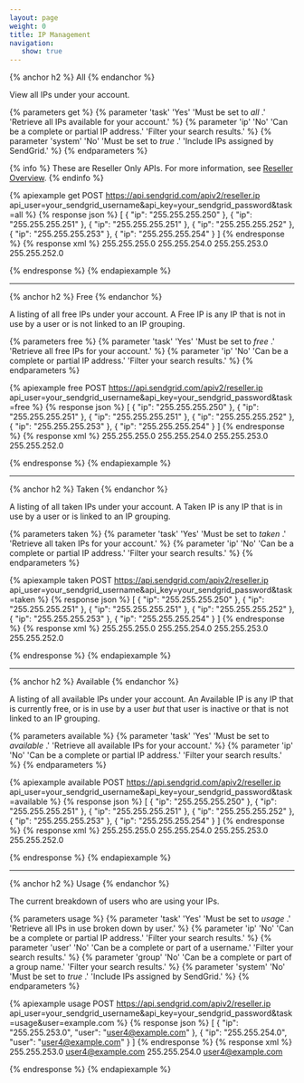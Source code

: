 ```yaml
---
layout: page
weight: 0
title: IP Management
navigation:
   show: true
---
```


{% anchor h2 %}
All 
{% endanchor %}

View all IPs under your account.


{% parameters get %}
 {% parameter 'task' 'Yes' 'Must be set to <em>all</em> .' 'Retrieve all IPs available for your account.' %}
 {% parameter 'ip' 'No' 'Can be a complete or partial IP address.' 'Filter your search results.' %}
 {% parameter 'system' 'No' 'Must be set to <em>true</em> .' 'Include IPs assigned by SendGrid.' %}
{% endparameters %}

{% info %}
These are Reseller Only APIs. For more information, see [Reseller Overview](https://sendgrid.com/docs/API_Reference/Web_API/Reseller_API/index.html).
{% endinfo %}

{% apiexample get POST https://api.sendgrid.com/apiv2/reseller.ip api_user=your_sendgrid_username&api_key=your_sendgrid_password&task=all %}
  {% response json %}
[
  {
    "ip": "255.255.255.250"
  },
  {
    "ip": "255.255.255.251"
  },
  {
    "ip": "255.255.255.251"
  },
  {
    "ip": "255.255.255.252"
  },
  {
    "ip": "255.255.255.253"
  },
  {
    "ip": "255.255.255.254"
  }
]
  {% endresponse %}
  {% response xml %}
<ips>
   <ip>255.255.255.0</ip>
   <ip>255.255.254.0</ip>
   <ip>255.255.253.0</ip>
   <ip>255.255.252.0</ip>
</ips>

  {% endresponse %}
{% endapiexample %}

* * * * *

{% anchor h2 %}
Free 
{% endanchor %}

A listing of all free IPs under your account. A Free IP is any IP that is not in use by a user or is not linked to an IP grouping.


{% parameters free %}
 {% parameter 'task' 'Yes' 'Must be set to <em>free</em> .' 'Retrieve all free IPs for your account.' %}
 {% parameter 'ip' 'No' 'Can be a complete or partial IP address.' 'Filter your search results.' %}
{% endparameters %}


{% apiexample free POST https://api.sendgrid.com/apiv2/reseller.ip api_user=your_sendgrid_username&api_key=your_sendgrid_password&task=free %}
  {% response json %}
[
  {
    "ip": "255.255.255.250"
  },
  {
    "ip": "255.255.255.251"
  },
  {
    "ip": "255.255.255.251"
  },
  {
    "ip": "255.255.255.252"
  },
  {
    "ip": "255.255.255.253"
  },
  {
    "ip": "255.255.255.254"
  }
]
  {% endresponse %}
  {% response xml %}
<ips>
   <ip>255.255.255.0</ip>
   <ip>255.255.254.0</ip>
   <ip>255.255.253.0</ip>
   <ip>255.255.252.0</ip>
</ips>

  {% endresponse %}
{% endapiexample %}

* * * * *

{% anchor h2 %}
Taken 
{% endanchor %}

A listing of all taken IPs under your account. A Taken IP is any IP that is in use by a user or is linked to an IP grouping.


{% parameters taken %}
 {% parameter 'task' 'Yes' 'Must be set to <em>taken</em> .' 'Retrieve all taken IPs for your account.' %}
 {% parameter 'ip' 'No' 'Can be a complete or partial IP address.' 'Filter your search results.' %}
{% endparameters %}


{% apiexample taken POST https://api.sendgrid.com/apiv2/reseller.ip api_user=your_sendgrid_username&api_key=your_sendgrid_password&task=taken %}
  {% response json %}
[
  {
    "ip": "255.255.255.250"
  },
  {
    "ip": "255.255.255.251"
  },
  {
    "ip": "255.255.255.251"
  },
  {
    "ip": "255.255.255.252"
  },
  {
    "ip": "255.255.255.253"
  },
  {
    "ip": "255.255.255.254"
  }
]
  {% endresponse %}
  {% response xml %}
<ips>
   <ip>255.255.255.0</ip>
   <ip>255.255.254.0</ip>
   <ip>255.255.253.0</ip>
   <ip>255.255.252.0</ip>
</ips>

  {% endresponse %}
{% endapiexample %}

* * * * *

{% anchor h2 %}
Available 
{% endanchor %}

A listing of all available IPs under your account. An Available IP is any IP that is currently free, or is in use by a user *but* that user is inactive or that is not linked to an IP grouping.


{% parameters available %}
 {% parameter 'task' 'Yes' 'Must be set to <em>available</em> .' 'Retrieve all available IPs for your account.' %}
 {% parameter 'ip' 'No' 'Can be a complete or partial IP address.' 'Filter your search results.' %}
{% endparameters %}


{% apiexample available POST https://api.sendgrid.com/apiv2/reseller.ip api_user=your_sendgrid_username&api_key=your_sendgrid_password&task=available %}
  {% response json %}
[
  {
    "ip": "255.255.255.250"
  },
  {
    "ip": "255.255.255.251"
  },
  {
    "ip": "255.255.255.251"
  },
  {
    "ip": "255.255.255.252"
  },
  {
    "ip": "255.255.255.253"
  },
  {
    "ip": "255.255.255.254"
  }
]
  {% endresponse %}
  {% response xml %}
<ips>
   <ip>255.255.255.0</ip>
   <ip>255.255.254.0</ip>
   <ip>255.255.253.0</ip>
   <ip>255.255.252.0</ip>
</ips>

  {% endresponse %}
{% endapiexample %}

* * * * *

{% anchor h2 %}
Usage 
{% endanchor %}

The current breakdown of users who are using your IPs.


{% parameters usage %}
 {% parameter 'task' 'Yes' 'Must be set to <em>usage</em> .' 'Retrieve all IPs in use broken down by user.' %}
 {% parameter 'ip' 'No' 'Can be a complete or partial IP address.' 'Filter your search results.' %}
 {% parameter 'user' 'No' 'Can be a complete or part of a username.' 'Filter your search results.' %}
 {% parameter 'group' 'No' 'Can be a complete or part of a group name.' 'Filter your search results.' %}
 {% parameter 'system' 'No' 'Must be set to <em>true</em> .' 'Include IPs assigned by SendGrid.' %}
{% endparameters %}


{% apiexample usage POST https://api.sendgrid.com/apiv2/reseller.ip api_user=your_sendgrid_username&api_key=your_sendgrid_password&task=usage&user=example.com %}
  {% response json %}
[
  {
    "ip": "255.255.253.0",
    "user": "user4@example.com"
  },
  {
    "ip": "255.255.254.0",
    "user": "user4@example.com"
  }
]
  {% endresponse %}
  {% response xml %}
<ips>
   <entry>
      <ip>255.255.253.0</ip>
      <user>user4@example.com</user>
   </entry>
   <entry>
      <ip>255.255.254.0</ip>
      <user>user4@example.com</user>
   </entry>
</ips>

  {% endresponse %}
{% endapiexample %}
